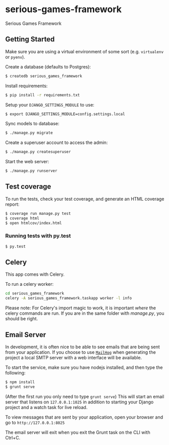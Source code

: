 # serious-games-framework

Serious Games Framework

## Getting Started

Make sure you are using a virtual environment of some sort (e.g. `virtualenv` or
`pyenv`).

Create a database (defaults to Postgres):

```bash
$ createdb serious_games_framework
```

Install requirements:

```bash
$ pip install -r requirements.txt
```

Setup your `DJANGO_SETTINGS_MODULE` to use:

```bash
$ export DJANGO_SETTINGS_MODULE=config.settings.local
```

Sync models to database:

```bash
$ ./manage.py migrate
```

Create a superuser account to access the admin:

```bash
$ ./manage.py createsuperuser
```

Start the web server:

```bash
$ ./manage.py runserver
```

## Test coverage

To run the tests, check your test coverage, and generate an HTML coverage report:

```bash
$ coverage run manage.py test
$ coverage html
$ open htmlcov/index.html
```

### Running tests with py.test

```bash
$ py.test
```

## Celery

This app comes with Celery.

To run a celery worker:

```bash
cd serious_games_framework
celery -A serious_games_framework.taskapp worker -l info
```

Please note: For Celery's import magic to work, it is important *where* the celery commands are run. If you are in the same folder with *manage.py*, you should be right.

## Email Server

In development, it is often nice to be able to see emails that are being sent from your application. If you choose to use [`MailHog`](https://github.com/mailhog/MailHog) when generating the project a local SMTP server with a web interface will be available.

To start the service, make sure you have nodejs installed, and then type the following:

```bash
$ npm install
$ grunt serve
```

(After the first run you only need to type `grunt serve`) This will start an email server that listens on `127.0.0.1:1025` in addition to starting your Django project and a watch task for live reload.

To view messages that are sent by your application, open your browser and go to `http://127.0.0.1:8025`

The email server will exit when you exit the Grunt task on the CLI with Ctrl+C.
